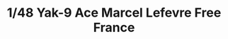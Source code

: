 ---
layout: product
title: "1/48 Yak-9 Ace Marcel Lefevre Free France"
price: "1900" 
desc: "Maketa"
img_path: "/assets/img/ARK48014.webp"
brand: "Ark Models"
available: false
special_offer: false
new: false
soon: false
cat: "010000"
subcat: "015000"
subsubcat: "0N/A"
sifra: "ARK48014"
popular: false
spec: false
---
